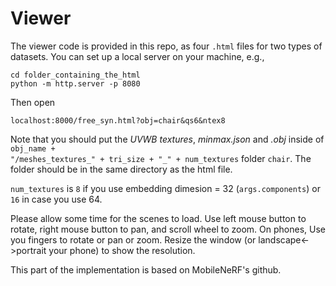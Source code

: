 # Viewer
The viewer code is provided in this repo, as four <code>.html</code> files for two types of datasets.
You can set up a local server on your machine, e.g.,
```
cd folder_containing_the_html
python -m http.server -p 8080
```
Then open
```
localhost:8000/free_syn.html?obj=chair&qs6&ntex8
```
Note that you should put the *UVWB textures*, *minmax.json* and *.obj* inside of <code>obj_name + "/meshes_textures_" + tri_size + "_" + num_textures</code> folder <code>chair</code>. The folder should be in the same directory as the html file.

<code>num_textures</code> is <code>8</code> if you use embedding dimesion = 32 (<code>args.components</code>) or <code>16</code> in case you use 64.

Please allow some time for the scenes to load. Use left mouse button to rotate, right mouse button to pan, and scroll wheel to zoom. On phones, Use you fingers to rotate or pan or zoom. Resize the window (or landscape<->portrait your phone) to show the resolution.

This part of the implementation is based on MobileNeRF's github.